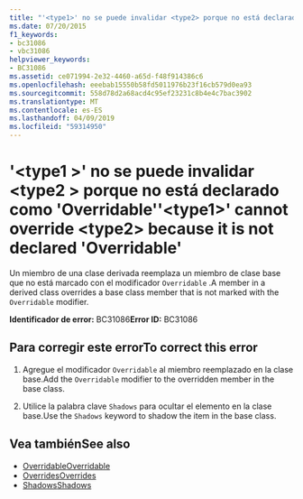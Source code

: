 ```yaml
---
title: "'<type1>' no se puede invalidar <type2> porque no está declarado como 'Overridable'"
ms.date: 07/20/2015
f1_keywords:
- bc31086
- vbc31086
helpviewer_keywords:
- BC31086
ms.assetid: ce071994-2e32-4460-a65d-f48f914386c6
ms.openlocfilehash: eeebab15550b58fd5011976b23f16cb579d0ea93
ms.sourcegitcommit: 558d78d2a68acd4c95ef23231c8b4e4c7bac3902
ms.translationtype: MT
ms.contentlocale: es-ES
ms.lasthandoff: 04/09/2019
ms.locfileid: "59314950"
---
```

# <a name="type1-cannot-override-type2-because-it-is-not-declared-overridable"></a><span data-ttu-id="94d2f-102">'\<type1 >' no se puede invalidar \<type2 > porque no está declarado como 'Overridable'</span><span class="sxs-lookup"><span data-stu-id="94d2f-102">'\<type1>' cannot override \<type2> because it is not declared 'Overridable'</span></span>
<span data-ttu-id="94d2f-103">Un miembro de una clase derivada reemplaza un miembro de clase base que no está marcado con el modificador `Overridable` .</span><span class="sxs-lookup"><span data-stu-id="94d2f-103">A member in a derived class overrides a base class member that is not marked with the `Overridable` modifier.</span></span>  
  
 <span data-ttu-id="94d2f-104">**Identificador de error:** BC31086</span><span class="sxs-lookup"><span data-stu-id="94d2f-104">**Error ID:** BC31086</span></span>  
  
## <a name="to-correct-this-error"></a><span data-ttu-id="94d2f-105">Para corregir este error</span><span class="sxs-lookup"><span data-stu-id="94d2f-105">To correct this error</span></span>  
  
1. <span data-ttu-id="94d2f-106">Agregue el modificador `Overridable` al miembro reemplazado en la clase base.</span><span class="sxs-lookup"><span data-stu-id="94d2f-106">Add the `Overridable` modifier to the overridden member in the base class.</span></span>  
  
2. <span data-ttu-id="94d2f-107">Utilice la palabra clave `Shadows` para ocultar el elemento en la clase base.</span><span class="sxs-lookup"><span data-stu-id="94d2f-107">Use the `Shadows` keyword to shadow the item in the base class.</span></span>  
  
## <a name="see-also"></a><span data-ttu-id="94d2f-108">Vea también</span><span class="sxs-lookup"><span data-stu-id="94d2f-108">See also</span></span>

- [<span data-ttu-id="94d2f-109">Overridable</span><span class="sxs-lookup"><span data-stu-id="94d2f-109">Overridable</span></span>](../../visual-basic/language-reference/modifiers/overridable.md)
- [<span data-ttu-id="94d2f-110">Overrides</span><span class="sxs-lookup"><span data-stu-id="94d2f-110">Overrides</span></span>](../../visual-basic/language-reference/modifiers/overrides.md)
- [<span data-ttu-id="94d2f-111">Shadows</span><span class="sxs-lookup"><span data-stu-id="94d2f-111">Shadows</span></span>](../../visual-basic/language-reference/modifiers/shadows.md)
